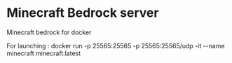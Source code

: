 # Minecraft Bedrock server
Minecraft bedrock for docker

For launching :
docker run -p 25565:25565 -p 25565:25565/udp -it --name minecraft minecraft:latest
